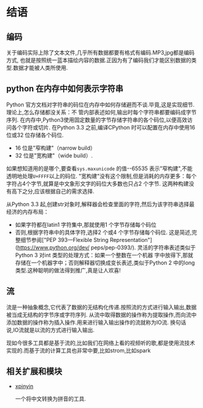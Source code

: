 # 结语

## 编码

关于编码实际上除了文本文件,几乎所有数据都要有格式有编码.MP3,jpg都是编码方式,
也就是按照统一蓝本描绘内容的数据.正因为有了编码我们才能区别数据的类型.数据才能被人类所使用.

## python 在内存中如何表示字符串

Python 官方文档对字符串的码位在内存中如何存储避而不谈.毕竟,这是实现细节.理论上,怎么存储都没关系：不
管内部表述如何,输出时每个字符串都要编码成字节序列.
在内存中,Python3使用固定数量的字节存储字符串的各个码位,以便高效访问各个字符或切片.
在Python 3.3 之前,编译CPython 时可以配置在内存中使用16 位或32 位存储各个码位.

+ 16 位是"窄构建"（narrow build）
+ 32 位是"宽构建"（wide build）.

如果想知道用的是哪个,要查看`sys.maxunicode` 的值--65535 表示"窄构建",不能透明地处理`U+FFFF`以上的码位.
"宽构建"没有这个限制,但是消耗的内存更多：每个字符占4个字节,就算是中文象形文字的码位大多数也只占2 个字节.
这两种构建没有高下之分,应该根据自己的需求选择.


从Python 3.3 起,创建str对象时,解释器会检查里面的字符,然后为该字符串选择最经济的内存布局：

+ 如果字符都在latin1 字符集中,那就使用1 个字节存储每个码位
+ 否则,根据字符串中的具体字符,选择2 个或4 个字节存储每个码位.
这是简述,完整细节参阅["PEP 393—Flexible String Representation"](https://www.python.org/dev/
peps/pep-0393/).
灵活的字符串表述类似于Python 3 对int 类型的处理方式：如果一个整数在一个机器
字中放得下,那就存储在一个机器字中；否则解释器切换成变长表述,类似于Python 2
中的long 类型.这种聪明的做法得到推广,真是让人欢喜!

## 流

流是一种抽象概念,它代表了数据的无结构化传递.按照流的方式进行输入输出,数据被当成无结构的字节序或字符序列.
从流中取得数据的操作称为提取操作,而向流中添加数据的操作称为插入操作.用来进行输入输出操作的流就称为IO流.
换句话说,IO流就是以流的方式进行输入输出.

现如今很多工具都是基于流的,比如我们在网络上看的视频听的歌,都是使用流技术实现的.而基于流的计算工具也非常中要,比如strom,比如spark

## 相关扩展和模块

+ [xpinyin](https://github.com/lxneng/xpinyin)

    一个将中文转换为拼音的工具.